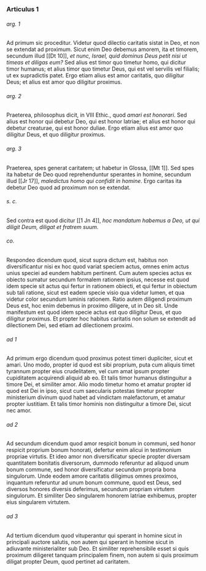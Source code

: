 ### Articulus 1

###### arg. 1
Ad primum sic proceditur. Videtur quod dilectio caritatis sistat in Deo, et non se extendat ad proximum. Sicut enim Deo debemus amorem, ita et timorem, secundum illud [[Dt 10]], *et nunc, Israel, quid dominus Deus petit nisi ut timeas et diligas eum?* Sed alius est timor quo timetur homo, qui dicitur timor humanus; et alius timor quo timetur Deus, qui est vel servilis vel filialis; ut ex supradictis patet. Ergo etiam alius est amor caritatis, quo diligitur Deus; et alius est amor quo diligitur proximus.

###### arg. 2
Praeterea, philosophus dicit, in VIII Ethic., quod *amari est honorari*. Sed alius est honor qui debetur Deo, qui est honor latriae; et alius est honor qui debetur creaturae, qui est honor duliae. Ergo etiam alius est amor quo diligitur Deus, et quo diligitur proximus.

###### arg. 3
Praeterea, spes generat caritatem; ut habetur in Glossa, [[Mt 1]]. Sed spes ita habetur de Deo quod reprehenduntur sperantes in homine, secundum illud [[Jr 17]], *maledictus homo qui confidit in homine*. Ergo caritas ita debetur Deo quod ad proximum non se extendat.

###### s. c.
Sed contra est quod dicitur [[1 Jn 4]], *hoc mandatum habemus a Deo, ut qui diligit Deum, diligat et fratrem suum*.

###### co.
Respondeo dicendum quod, sicut supra dictum est, habitus non diversificantur nisi ex hoc quod variat speciem actus, omnes enim actus unius speciei ad eundem habitum pertinent. Cum autem species actus ex obiecto sumatur secundum formalem rationem ipsius, necesse est quod idem specie sit actus qui fertur in rationem obiecti, et qui fertur in obiectum sub tali ratione, sicut est eadem specie visio qua videtur lumen, et qua videtur color secundum luminis rationem. Ratio autem diligendi proximum Deus est, hoc enim debemus in proximo diligere, ut in Deo sit. Unde manifestum est quod idem specie actus est quo diligitur Deus, et quo diligitur proximus. Et propter hoc habitus caritatis non solum se extendit ad dilectionem Dei, sed etiam ad dilectionem proximi.

###### ad 1
Ad primum ergo dicendum quod proximus potest timeri dupliciter, sicut et amari. Uno modo, propter id quod est sibi proprium, puta cum aliquis timet tyrannum propter eius crudelitatem, vel cum amat ipsum propter cupiditatem acquirendi aliquid ab eo. Et talis timor humanus distinguitur a timore Dei, et similiter amor. Alio modo timetur homo et amatur propter id quod est Dei in ipso, sicut cum saecularis potestas timetur propter ministerium divinum quod habet ad vindictam malefactorum, et amatur propter iustitiam. Et talis timor hominis non distinguitur a timore Dei, sicut nec amor.

###### ad 2
Ad secundum dicendum quod amor respicit bonum in communi, sed honor respicit proprium bonum honorati, defertur enim alicui in testimonium propriae virtutis. Et ideo amor non diversificatur specie propter diversam quantitatem bonitatis diversorum, dummodo referuntur ad aliquod unum bonum commune, sed honor diversificatur secundum propria bona singulorum. Unde eodem amore caritatis diligimus omnes proximos, inquantum referuntur ad unum bonum commune, quod est Deus, sed diversos honores diversis deferimus, secundum propriam virtutem singulorum. Et similiter Deo singularem honorem latriae exhibemus, propter eius singularem virtutem.

###### ad 3
Ad tertium dicendum quod vituperantur qui sperant in homine sicut in principali auctore salutis, non autem qui sperant in homine sicut in adiuvante ministerialiter sub Deo. Et similiter reprehensibile esset si quis proximum diligeret tanquam principalem finem, non autem si quis proximum diligat propter Deum, quod pertinet ad caritatem.

